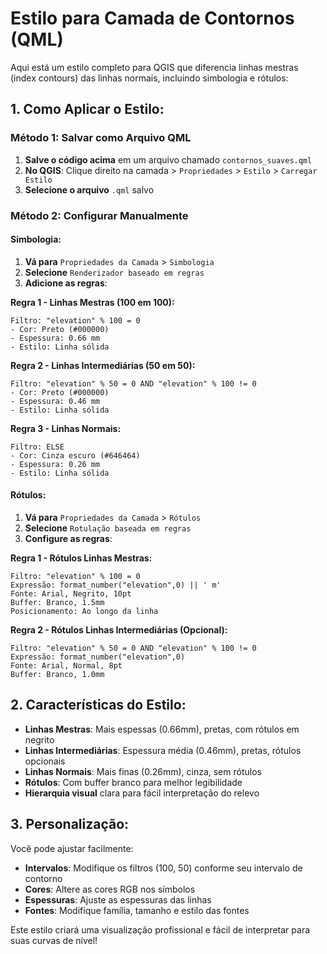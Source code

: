# Estilo para Camada de Contornos (QML)

Aqui está um estilo completo para QGIS que diferencia linhas mestras (index contours) das linhas normais, incluindo simbologia e rótulos:

## 1. Como Aplicar o Estilo:

### Método 1: Salvar como Arquivo QML
1. **Salve o código acima** em um arquivo chamado `contornos_suaves.qml`
2. **No QGIS**: Clique direito na camada > `Propriedades` > `Estilo` > `Carregar Estilo`
3. **Selecione o arquivo** `.qml` salvo

### Método 2: Configurar Manualmente

#### Simbologia:
1. **Vá para** `Propriedades da Camada` > `Simbologia`
2. **Selecione** `Renderizador baseado em regras`
3. **Adicione as regras**:

**Regra 1 - Linhas Mestras (100 em 100):**
```
Filtro: "elevation" % 100 = 0
- Cor: Preto (#000000)
- Espessura: 0.66 mm
- Estilo: Linha sólida

```

**Regra 2 - Linhas Intermediárias (50 em 50):**
```
Filtro: "elevation" % 50 = 0 AND "elevation" % 100 != 0
- Cor: Preto (#000000)  
- Espessura: 0.46 mm
- Estilo: Linha sólida
```

**Regra 3 - Linhas Normais:**
```
Filtro: ELSE
- Cor: Cinza escuro (#646464)
- Espessura: 0.26 mm
- Estilo: Linha sólida
```

#### Rótulos:
1. **Vá para** `Propriedades da Camada` > `Rótulos`
2. **Selecione** `Rotulação baseada em regras`
3. **Configure as regras**:

**Regra 1 - Rótulos Linhas Mestras:**
```
Filtro: "elevation" % 100 = 0
Expressão: format_number("elevation",0) || ' m'
Fonte: Arial, Negrito, 10pt
Buffer: Branco, 1.5mm
Posicionamento: Ao longo da linha
```

**Regra 2 - Rótulos Linhas Intermediárias (Opcional):**
```
Filtro: "elevation" % 50 = 0 AND "elevation" % 100 != 0
Expressão: format_number("elevation",0)
Fonte: Arial, Normal, 8pt
Buffer: Branco, 1.0mm
```

## 2. Características do Estilo:

- **Linhas Mestras**: Mais espessas (0.66mm), pretas, com rótulos em negrito
- **Linhas Intermediárias**: Espessura média (0.46mm), pretas, rótulos opcionais
- **Linhas Normais**: Mais finas (0.26mm), cinza, sem rótulos
- **Rótulos**: Com buffer branco para melhor legibilidade
- **Hierarquia visual** clara para fácil interpretação do relevo

## 3. Personalização:

Você pode ajustar facilmente:
- **Intervalos**: Modifique os filtros (100, 50) conforme seu intervalo de contorno
- **Cores**: Altere as cores RGB nos símbolos
- **Espessuras**: Ajuste as espessuras das linhas
- **Fontes**: Modifique família, tamanho e estilo das fontes

Este estilo criará uma visualização profissional e fácil de interpretar para suas curvas de nível!
